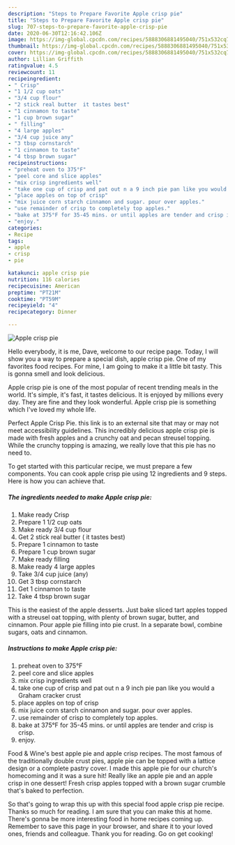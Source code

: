 ```yaml
---
description: "Steps to Prepare Favorite Apple crisp pie"
title: "Steps to Prepare Favorite Apple crisp pie"
slug: 707-steps-to-prepare-favorite-apple-crisp-pie
date: 2020-06-30T12:16:42.106Z
image: https://img-global.cpcdn.com/recipes/5888306881495040/751x532cq70/apple-crisp-pie-recipe-main-photo.jpg
thumbnail: https://img-global.cpcdn.com/recipes/5888306881495040/751x532cq70/apple-crisp-pie-recipe-main-photo.jpg
cover: https://img-global.cpcdn.com/recipes/5888306881495040/751x532cq70/apple-crisp-pie-recipe-main-photo.jpg
author: Lillian Griffith
ratingvalue: 4.5
reviewcount: 11
recipeingredient:
- " Crisp"
- "1 1/2 cup oats"
- "3/4 cup flour"
- "2 stick real butter  it tastes best"
- "1 cinnamon to taste"
- "1 cup brown sugar"
- " filling"
- "4 large apples"
- "3/4 cup juice any"
- "3 tbsp cornstarch"
- "1 cinnamon to taste"
- "4 tbsp brown sugar"
recipeinstructions:
- "preheat oven to 375°F"
- "peel core and slice apples"
- "mix crisp ingredients well"
- "take one cup of crisp and pat out n a 9 inch pie pan like you would a Graham cracker crust"
- "place apples on top of crisp"
- "mix juice corn starch cinnamon and sugar. pour over apples."
- "use remainder of crisp to completely top apples."
- "bake at 375°F for 35-45 mins. or until apples are tender and crisp is crisp."
- "enjoy."
categories:
- Recipe
tags:
- apple
- crisp
- pie

katakunci: apple crisp pie 
nutrition: 116 calories
recipecuisine: American
preptime: "PT21M"
cooktime: "PT59M"
recipeyield: "4"
recipecategory: Dinner

---
```



![Apple crisp pie](https://img-global.cpcdn.com/recipes/5888306881495040/751x532cq70/apple-crisp-pie-recipe-main-photo.jpg)

Hello everybody, it is me, Dave, welcome to our recipe page. Today, I will show you a way to prepare a special dish, apple crisp pie. One of my favorites food recipes. For mine, I am going to make it a little bit tasty. This is gonna smell and look delicious.

Apple crisp pie is one of the most popular of recent trending meals in the world. It's simple, it's fast, it tastes delicious. It is enjoyed by millions every day. They are fine and they look wonderful. Apple crisp pie is something which I've loved my whole life.

Perfect Apple Crisp Pie. this link is to an external site that may or may not meet accessibility guidelines. This incredibly delicious apple crisp pie is made with fresh apples and a crunchy oat and pecan streusel topping. While the crunchy topping is amazing, we really love that this pie has no need to.


To get started with this particular recipe, we must prepare a few components. You can cook apple crisp pie using 12 ingredients and 9 steps. Here is how you can achieve that.

<!--inarticleads1-->

##### The ingredients needed to make Apple crisp pie:

1. Make ready  Crisp
1. Prepare 1 1/2 cup oats
1. Make ready 3/4 cup flour
1. Get 2 stick real butter ( it tastes best)
1. Prepare 1 cinnamon to taste
1. Prepare 1 cup brown sugar
1. Make ready  filling
1. Make ready 4 large apples
1. Take 3/4 cup juice (any)
1. Get 3 tbsp cornstarch
1. Get 1 cinnamon to taste
1. Take 4 tbsp brown sugar


This is the easiest of the apple desserts. Just bake sliced tart apples topped with a streusel oat topping, with plenty of brown sugar, butter, and cinnamon. Pour apple pie filling into pie crust. In a separate bowl, combine sugars, oats and cinnamon. 

<!--inarticleads2-->

##### Instructions to make Apple crisp pie:

1. preheat oven to 375°F
1. peel core and slice apples
1. mix crisp ingredients well
1. take one cup of crisp and pat out n a 9 inch pie pan like you would a Graham cracker crust
1. place apples on top of crisp
1. mix juice corn starch cinnamon and sugar. pour over apples.
1. use remainder of crisp to completely top apples.
1. bake at 375°F for 35-45 mins. or until apples are tender and crisp is crisp.
1. enjoy.


Food &amp; Wine&#39;s best apple pie and apple crisp recipes. The most famous of the traditionally double crust pies, apple pie can be topped with a lattice design or a complete pastry cover. I made this apple pie for our church&#39;s homecoming and it was a sure hit! Really like an apple pie and an apple crisp in one dessert! Fresh crisp apples topped with a brown sugar crumble that&#39;s baked to perfection. 

So that's going to wrap this up with this special food apple crisp pie recipe. Thanks so much for reading. I am sure that you can make this at home. There's gonna be more interesting food in home recipes coming up. Remember to save this page in your browser, and share it to your loved ones, friends and colleague. Thank you for reading. Go on get cooking!
